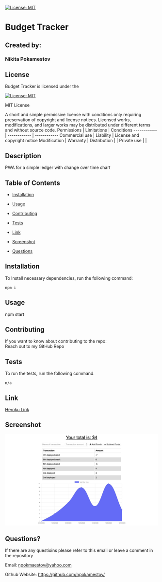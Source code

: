 
[![License: MIT](https://img.shields.io/badge/License-MIT-yellow.svg)](https://opensource.org/licenses/MIT)

# Budget Tracker

## Created by:

### Nikita Pokamestov

## License

Budget Tracker is licensed under the

[![License: MIT](https://img.shields.io/badge/License-MIT-yellow.svg)](https://opensource.org/licenses/MIT)

MIT License

A short and simple permissive license with conditions only requiring preservation of copyright and license notices. Licensed works, modifications, and larger works may be distributed under different terms and without source code.
Permissions | Limitations  |   Conditions
------------ | ------------  | ------------
Commercial use | Liability |   License and copyright notice
Modification | Warranty    |
Distribution |     |
Private use |     |

## Description

PWA for a simple ledger with change over time chart

## Table of Contents

* [Installation](#installation)

* [Usage](#usage)

* [Contributing](#contributing)

* [Tests](#tests)

* [Link](#link)

* [Screenshot](#screenshot)

* [Questions](#questions)

## Installation

To Install necessary dependencies, run the following command:  

```
npm i
```

## Usage

npm start

## Contributing

If you want to know about contributing to the repo:  
Reach out to my GitHub Repo



## Tests

To run the tests, run the following command:

```
n/a
```

## Link

[Heroku Link](https://ucf-2020-budget-tracker.herokuapp.com)

## Screenshot

![Screenshot of Deployed Application](./screenshot.png)

## Questions?

If there are any questioins please refer to this email or leave a comment in the repository

Email: npokmaestov@yahoo.com

Github Website: https://github.com/npokamestov/
